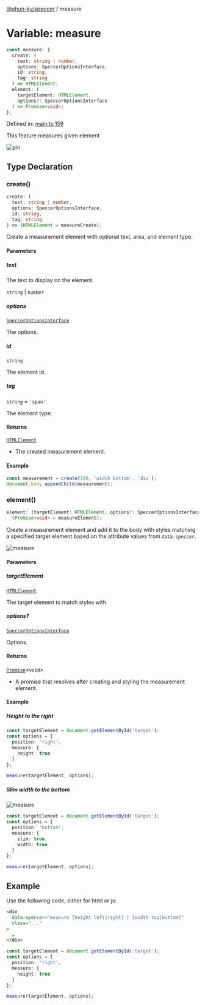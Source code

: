 [@phun-ky/speccer](../index.md) / measure

# Variable: measure

```ts
const measure: {
  create: (
    text: string | number,
    options: SpeccerOptionsInterface,
    id: string,
    tag: string
  ) => HTMLElement;
  element: (
    targetElement: HTMLElement,
    options?: SpeccerOptionsInterface
  ) => Promise<void>;
};
```

Defined in:
[main.ts:159](https://github.com/phun-ky/speccer/blob/main/src/main.ts#L159)

This feature measures given element

![pin](/speccer-pin-measure-height-light.png?raw=true)

## Type Declaration

### create()

```ts
create: (
  text: string | number,
  options: SpeccerOptionsInterface,
  id: string,
  tag: string
) => (HTMLElement = measureCreate);
```

Create a measurement element with optional text, area, and element type.

#### Parameters

##### text

The text to display on the element.

`string` | `number`

##### options

[`SpeccerOptionsInterface`](../interfaces/SpeccerOptionsInterface.md)

The options.

##### id

`string`

The element id.

##### tag

`string` = `'span'`

The element type.

#### Returns

[`HTMLElement`](https://developer.mozilla.org/docs/Web/API/HTMLElement)

- The created measurement element.

#### Example

```ts
const measurement = create(100, 'width bottom', 'div');
document.body.appendChild(measurement);
```

### element()

```ts
element: (targetElement: HTMLElement, options?: SpeccerOptionsInterface) =>
  (Promise<void> = measureElement);
```

Create a measurement element and add it to the body with styles matching a
specified target element based on the attribute values from `data-speccer`.

![measure](/speccer-measure-right-full-light.png?raw=true)

#### Parameters

##### targetElement

[`HTMLElement`](https://developer.mozilla.org/docs/Web/API/HTMLElement)

The target element to match styles with.

##### options?

[`SpeccerOptionsInterface`](../interfaces/SpeccerOptionsInterface.md)

Options.

#### Returns

[`Promise`](https://developer.mozilla.org/docs/Web/JavaScript/Reference/Global_Objects/Promise)<`void`>

- A promise that resolves after creating and styling the measurement element.

#### Example

##### Height to the right

```ts
const targetElement = document.getElementById('target');
const options = {
  position: 'right',
  measure: {
    height: true
  }
};

measure(targetElement, options);
```

##### Slim width to the bottom

![measure](/speccer-measure-bottom-dark.png?raw=true)

```ts
const targetElement = document.getElementById('target');
const options = {
  position: 'bottom',
  measure: {
    slim: true,
    width: true
  }
};

measure(targetElement, options);
```

## Example

Use the following code, either for html or js:

```html
<div
  data-speccer="measure [height left|right] | [width top|bottom]"
  class="..."
>
  …
</div>
```

```ts
const targetElement = document.getElementById('target');
const options = {
  position: 'right',
  measure: {
    height: true
  }
};

measure(targetElement, options);
```
